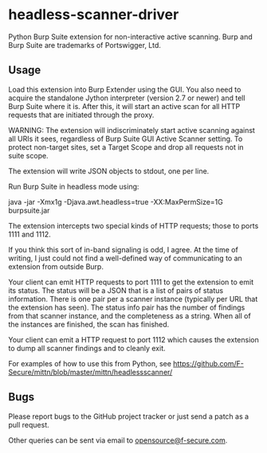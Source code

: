 headless-scanner-driver
=======================

Python Burp Suite extension for non-interactive active scanning.
Burp and Burp Suite are trademarks of Portswigger, Ltd.

Usage
-----

Load this extension into Burp Extender using the GUI. You also need to
acquire the standalone Jython interpreter (version 2.7 or newer) and
tell Burp Suite where it is. After this, it will start an active scan
for all HTTP requests that are initiated through the proxy.

WARNING: The extension will indiscriminately start active scanning against
all URIs it sees, regardless of Burp Suite GUI Active Scanner setting.
To protect non-target sites, set a Target Scope and drop all requests not in suite
scope.

The extension will write JSON objects to stdout, one per line.

Run Burp Suite in headless mode using:

java -jar -Xmx1g -Djava.awt.headless=true -XX:MaxPermSize=1G burpsuite.jar

The extension intercepts two special kinds of HTTP requests; those to
ports 1111 and 1112.

If you think this sort of in-band signaling is odd, I agree. At the
time of writing, I just could not find a well-defined way of
communicating to an extension from outside Burp.

Your client can emit HTTP requests to port 1111 to get the extension
to emit its status. The status will be a JSON that is a list of pairs
of status information. There is one pair per a scanner instance
(typically per URL that the extension has seen). The status info pair
has the number of findings from that scanner instance, and the
completeness as a string. When all of the instances are finished, the
scan has finished.

Your client can emit a HTTP request to port 1112 which causes the
extension to dump all scanner findings and to cleanly exit.

For examples of how to use this from Python, see
https://github.com/F-Secure/mittn/blob/master/mittn/headlessscanner/

Bugs
----

Please report bugs to the GitHub project tracker or just send a patch
as a pull request.

Other queries can be sent via email to opensource@f-secure.com.

